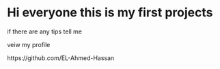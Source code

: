 <h1>Hi everyone this is my first projects</h1>
<p>if there are any tips tell me</p>
<p>veiw my profile</p>
<p>https://github.com/EL-Ahmed-Hassan</p>
